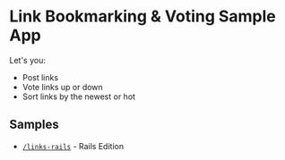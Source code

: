 # Link Bookmarking & Voting Sample App 

Let's you:

- Post links
- Vote links up or down
- Sort links by the newest or hot


## Samples 

- [`/links-rails`](links-rails) - Rails Edition



